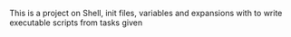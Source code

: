 This is a project on Shell, init files, variables and expansions with to write executable scripts from tasks given
